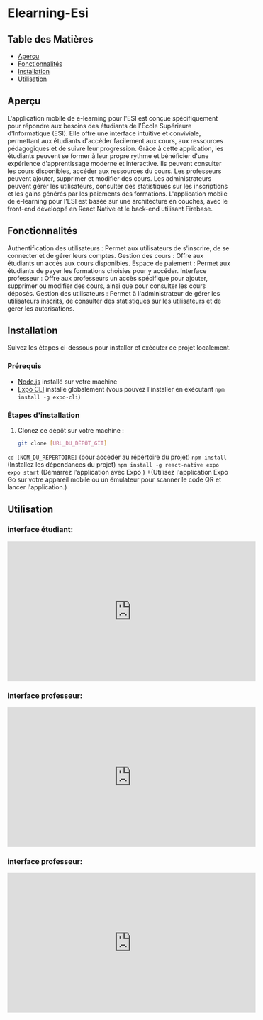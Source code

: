 # Elearning-Esi

## Table des Matières

- [Aperçu](#aperçu)
- [Fonctionnalités](#fonctionnalités)
- [Installation](#installation)
- [Utilisation](#utilisation)


## Aperçu

L'application mobile de e-learning pour l'ESI est  conçue spécifiquement pour répondre aux besoins des étudiants de l'École Supérieure d'Informatique (ESI). Elle offre une interface intuitive et conviviale, permettant aux étudiants d'accéder facilement aux cours, aux ressources pédagogiques et de suivre leur progression. Grâce à cette application, les étudiants peuvent se former à leur propre rythme et bénéficier d'une expérience d'apprentissage moderne et interactive. Ils peuvent consulter les cours disponibles, accéder aux ressources du cours.
Les professeurs peuvent ajouter, supprimer et modifier des cours. Les administrateurs peuvent gérer les utilisateurs, consulter des statistiques sur les inscriptions et les gains générés par les paiements des formations.
L'application mobile de e-learning pour l'ESI est basée sur une architecture en couches, avec le front-end développé en React Native et le back-end utilisant Firebase. 
## Fonctionnalités
Authentification des utilisateurs : Permet aux utilisateurs de s'inscrire, de se connecter et de gérer leurs comptes.
Gestion des cours : Offre aux étudiants un accès aux cours disponibles.
Espace de paiement : Permet aux étudiants de payer les formations choisies pour y accéder.
Interface professeur : Offre aux professeurs un accès spécifique pour ajouter, supprimer ou modifier des cours, ainsi que pour consulter les cours déposés.
Gestion des utilisateurs : Permet à l'administrateur de gérer les utilisateurs inscrits, de consulter des statistiques sur les utilisateurs et de gérer les autorisations.
## Installation

Suivez les étapes ci-dessous pour installer et exécuter ce projet localement.

### Prérequis

- [Node.js](https://nodejs.org) installé sur votre machine
- [Expo CLI](https://docs.expo.io/workflow/expo-cli/) installé globalement (vous pouvez l'installer en exécutant `npm install -g expo-cli`)

### Étapes d'installation

1. Clonez ce dépôt sur votre machine :

   ```bash
   git clone [URL_DU_DÉPÔT_GIT]
 `cd [NOM_DU_RÉPERTOIRE]`
 (pour acceder au répertoire du projet)
`npm install` (Installez les dépendances du projet)
`npm install -g react-native expo`
`expo start` (Démarrez l'application avec Expo )
+(Utilisez l'application Expo Go sur votre appareil mobile ou un émulateur pour scanner le code QR et lancer l'application.)
## Utilisation

### interface étudiant:



<iframe width="560" height="315" src="https://esiac-my.sharepoint.com/:l:/g/personal/el-mehdi_arejdal_esi_ac_ma/FBWStC_JhIZOpp8oG3aExBYBXTJGaHwdVE5VjuThLX22nQ?e=dGBMcD" frameborder="0" allowfullscreen></iframe>



### interface professeur:


<iframe width="560" height="315" src="https://esiac-my.sharepoint.com/:l:/g/personal/el-mehdi_arejdal_esi_ac_ma/FBWStC_JhIZOpp8oG3aExBYBXTJGaHwdVE5VjuThLX22nQ?e=anC4oc" frameborder="0" allowfullscreen></iframe>


### interface professeur:



<iframe width="560" height="315" src="https://esiac-my.sharepoint.com/:l:/g/personal/el-mehdi_arejdal_esi_ac_ma/FBWStC_JhIZOpp8oG3aExBYBXTJGaHwdVE5VjuThLX22nQ?e=Zb9yPs" frameborder="0" allowfullscreen></iframe>








